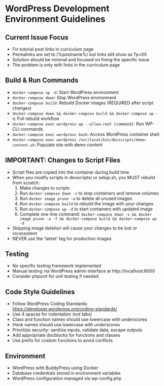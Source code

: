 # WordPress Development Environment Guidelines

## Current Issue Focus
- Fix tutorial post links in curriculum page
- Permalinks are set to /%postname%/ but links still show as ?p=XX
- Solution should be minimal and focused on fixing the specific issue
- The problem is only with links in the curriculum page

## Build & Run Commands
- `docker-compose up -d`: Start WordPress environment
- `docker-compose down`: Stop WordPress environment
- `docker-compose build`: Rebuild Docker images (REQUIRED after script changes)
- `docker-compose down && docker-compose build && docker-compose up -d`: Full rebuild workflow
- `docker-compose exec wordpress wp --allow-root [command]`: Run WP-CLI commands
- `docker-compose exec wordpress bash`: Access WordPress container shell
- `docker-compose exec wordpress /usr/local/bin/devscripts/demo-content.sh`: Populate site with demo content

## IMPORTANT: Changes to Script Files
- Script files are copied into the container during build time
- When you modify scripts in devscripts/ or setup.sh, you MUST rebuild from scratch:
  1. Make changes to scripts
  2. Run `docker-compose down -v` to stop containers and remove volumes
  3. Run `docker image prune -a` to delete all unused images
  4. Run `docker-compose build` to rebuild the image with your changes
  5. Run `docker-compose up -d` to start containers with updated image
  6. Complete one-line command: `docker-compose down -v && docker image prune -a -f && docker-compose build && docker-compose up -d`
- Skipping image deletion will cause your changes to be lost or inconsistent
- NEVER use the 'latest' tag for production images

## Testing
- No specific testing framework implemented
- Manual testing via WordPress admin interface at http://localhost:8000
- Consider phpunit for unit testing if needed

## Code Style Guidelines
- Follow WordPress Coding Standards: https://developer.wordpress.org/coding-standards/
- Use 4 spaces for indentation (not tabs)
- Class and function names should use lowercase with underscores
- Hook names should use lowercase with underscores
- Prioritize security: sanitize inputs, validate data, escape outputs
- Add appropriate docblocks for functions and classes
- Use prefix for custom functions to avoid conflicts

## Environment
- WordPress with BuddyPress using Docker
- Database credentials stored in environment variables
- WordPress configuration managed via wp-config.php